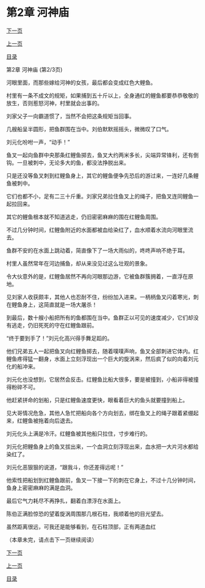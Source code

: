 <h1>第2章    河神庙</h1>
            <div><p><a href="./5_%E7%AC%AC2%E7%AB%A0_%E6%B2%B3%E7%A5%9E%E5%BA%99.md">下一页</a></p><p><a href="./3_%E7%AC%AC2%E7%AB%A0_%E6%B2%B3%E7%A5%9E%E5%BA%99.md">上一页</a></p><p><a href="../">目录</a></p></div>
            <div><p>第2章    河神庙 (第2/3页)</p><p>河眼里面，而那些嫁给河神的女孩，最后都会变成红色大鲤鱼。</p><p>村里有一条不成文的规矩，如果捕到五十斤以上，全身通红的鲤鱼都要恭恭敬敬的放生，否则惹怒河神，村里就会出事的。</p><p>刘家父子一向霸道惯了，当然不会把这条规矩当回事。</p><p>几艘船呈半圆形，把鱼群围在当中。刘伯默默摇摇头，微微叹了口气。</p><p>刘元化吩咐一声，“动手！”</p><p>鱼叉一起向鱼群中央那条红鲤鱼掷去，鱼叉大约两米多长，尖端异常锋利，还有倒钩。一旦被刺中，无论多大的鱼，都没法挣脱出来。</p><p>只是还没等鱼叉刺到红鲤鱼身上，其它的鲤鱼便争先恐后的游过来，一连好几条鲤鱼被刺中。</p><p>它们也都不小，足有二三十斤重。刘家兄弟拉住鱼叉上的绳子，把鱼叉连同鲤鱼一起拉回来。</p><p>其它的鲤鱼根本就不知道逃走，仍旧密密麻麻的围在红鲤鱼周围。</p><p>不过几分钟时间，红鲤鱼附近的水面都被血给染红了，血水顺着水流向河眼里流去。</p><p>鱼群不安的在水面上跳动着，简直像下了一场大雨似的，咚咚声响不绝于耳。</p><p>村里人虽然常年在河边捕鱼，却从来没见过这么壮观的景象。</p><p>令大伙意外的是，红鲤鱼居然不再向河眼那边游，它被鱼群簇拥着，一直浮在原地。</p><p>见刘家人收获颇丰，其他人也忍耐不住，纷纷加入进来。一柄柄鱼叉闪着寒光，刺在鲤鱼身上，这简直就是一场大屠杀！</p><p>到最后，数十艘小船把所有的鱼都围在当中。鱼群正以可见的速度减少，它们却没有逃走，仍旧死死的守在红鲤鱼跟前。</p><p>“终于要到手了！”刘元化高兴得手舞足蹈的。</p><p>他们兄弟五人一起把鱼叉向红鲤鱼掷去，随着噗噗声响，鱼叉全部刺进它体内。红鲤鱼疼得猛一翻身，水面上立刻浮现出一个巨大的旋涡来，然后疯了似的向着刘元化的船冲来。</p><p>刘元化也没想到，它居然会反击。红鲤鱼比船大很多，要是被撞到，小船非得被撞得粉碎不可。</p><p>他赶紧拼命的划船，只是红鲤鱼速度更快，眼看着巨大的鱼头就要撞到船上。</p><p>见大哥情况危急，其他人急忙把船向各个方向划去，绑在鱼叉上的绳子跟着紧绷起来，红鲤鱼被拖着向后退去。</p><p>刘元化头上满是冷汗。红鲤鱼被其他船只拉住，寸步难行的。</p><p>刘元化把鲤鱼身上的鱼叉拔出来，一个血洞立刻浮现出来，血水把一大片河水都给染红了。</p><p>刘元化恶狠狠的说道，“跟我斗，你还差得远呢！”</p><p>他索性把船划到红鲤鱼跟前，鱼叉一下接一下的刺在它身上，不过十几分钟时间，鱼身上密密麻麻的满是血洞。</p><p>最后它气力耗尽不再挣扎，翻着白漂浮在水面上。</p><p>陈伯正满脸惊恐的望着旋涡周围那几根石柱，我顺着他的目光望去。</p><p>虽然距离很远，可我还是能够看到，在石柱顶部，正有两道血红</p><p>（本章未完，请点击下一页继续阅读）</p></div>
            <div><p><a href="./5_%E7%AC%AC2%E7%AB%A0_%E6%B2%B3%E7%A5%9E%E5%BA%99.md">下一页</a></p><p><a href="./3_%E7%AC%AC2%E7%AB%A0_%E6%B2%B3%E7%A5%9E%E5%BA%99.md">上一页</a></p><p><a href="../">目录</a></p></div>